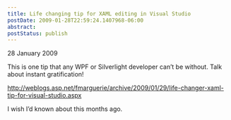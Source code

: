 ```yaml
---
title: Life changing tip for XAML editing in Visual Studio
postDate: 2009-01-28T22:59:24.1407968-06:00
abstract: 
postStatus: publish
---
```

28 January 2009

This is one tip that any WPF or Silverlight developer can’t be without. Talk about instant gratification!

http://weblogs.asp.net/fmarguerie/archive/2009/01/29/life-changer-xaml-tip-for-visual-studio.aspx

I wish I’d known about this months ago.
